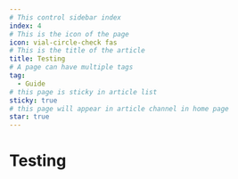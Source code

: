 ```yaml
---
# This control sidebar index
index: 4
# This is the icon of the page
icon: vial-circle-check fas
# This is the title of the article
title: Testing
# A page can have multiple tags
tag:
  - Guide
# this page is sticky in article list
sticky: true
# this page will appear in article channel in home page
star: true
---
```


# Testing
